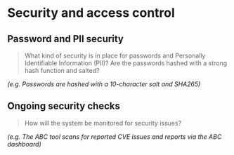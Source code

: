 # Security and access control

## Password and PII security

> What kind of security is in place for passwords and Personally Identifiable Information (PII)? Are the passwords hashed with a strong hash function and salted?

_(e.g. Passwords are hashed with a 10-character salt and SHA265)_

## Ongoing security checks

> How will the system be monitored for security issues?

_(e.g. The ABC tool scans for reported CVE issues and reports via the ABC dashboard)_

